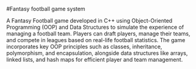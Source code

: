 #Fantasy football game system

A Fantasy Football game developed in C++ using Object-Oriented Programming (OOP) and Data Structures to simulate the experience of managing a football team. Players can draft players, manage their teams, and compete in leagues based on real-life football statistics. The game incorporates key OOP principles such as classes, inheritance, polymorphism, and encapsulation, alongside data structures like arrays, linked lists, and hash maps for efficient player and team management.
